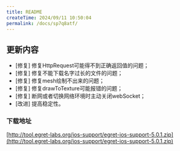 ```yaml
---
title: README
createTime: 2024/09/11 10:50:04
permalink: /docs/sp7q8atf/
---
```

## 更新内容

* [修复] 修复HttpRequest可能得不到正确返回值的问题；
* [修复] 修复不能下载名字过长的文件的问题；
* [修复] 修复mesh绘制不出来的问题；
* [修复] 修复drawToTexture可能报错的问题；
* [修复] 断网或者切换网络环境时主动关闭webSocket；
* [改进] 提高稳定性。


### 下载地址

[http://tool.egret-labs.org/ios-support/egret-ios-support-5.0.1.zip](http://tool.egret-labs.org/ios-support/egret-ios-support-5.0.1.zip)

